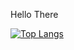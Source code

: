 Hello There

[![Top Langs](https://github-readme-stats.vercel.app/api/top-langs/?username=Reddie09&layout=compact&theme=vision-friendly-dark)](https://github.com/anuraghazra/github-readme-stats)
